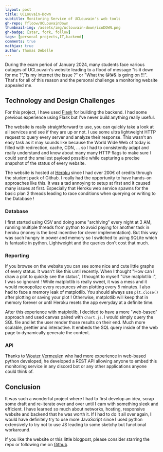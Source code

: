 ```yaml
---
layout: post
title: UCLouvain-Down
subtitle: Monitoring Service of UCLouvain's web tools
gh-repo: Tfloow/UCLouvainDown
thumbnail-img: /assets/img/uclouvain-down/icoDOWN.png
gh-badge: [star, fork, follow]
tags: [personal projects,IT,backend]
comments: true
mathjax: true
author: Thomas Debelle
---
```


During the exam period of January 2024, many students face various outages of UCLouvain's website leading to a flood of message "is it down for me ?","is my internet the issue ?" or "What the @!#& is going on !!!". That's for all of this reason and the personal challenge a monitoring website appealed me.

## Technology and Design Challenges

For this project, I have used [Flask](https://flask.palletsprojects.com/en/stable/) for building the backend. I had some previous experience using Flask but I've never build anything really useful.

The website is really straightforward to use, you can quickly take a look at all services and see if they are up or not. I use some ultra lightweight HTTP request to query every server and analyze their response. This wasn't an easy task as it may sounds like because the World Wide Web of today is filled with redirection, cache, CDN, ... so I had to consistently adapt and really understand and know about many many HTTP flags to make sure I could send the smallest payload possible while capturing a precise snapshot of the status of every website.

The website is hosted at [Heroku](https://www.heroku.com/) since I had over 200€ of credits through the student pack of Github. I really had the opportunity to have hands-on approaches like this. It was a tad annoying to setup at first and it caused many issues at first. Especially that Heroku web service spawns for the basic plan 2 threads leading to race conditions when querying or writing to the Database !

### Database

I first started using CSV and doing some "archiving" every night at 3 AM, running multiple threads from python to avoid paying for another task in heroku (money is the best incentive for clever implementation). But this way was such hungry in power and memory so I switched to using SQLite which is fantastic in python. Lightweight and the queries don't cost that much.

### Reporting

If you browse on the website you can see some nice and cute little graphs of every status. It wasn't like this until recently. When I thought "How can I draw a plot to quickly see the status", I thought to myself "Use matplotlib !", I was so ignorant ! While matplotlib is really sweet, it was a mess and it would monopolize every resources when plotting every 5 minutes. I also had to face a memory leak of matplotlib. You should always use `plt.close()` after plotting or saving your plot ! Otherwise, matplotlib will keep that in memory forever or until Heroku resets the app everyday at a definite time.

After this experience with matplotlib, I decided to have a more "web-based" approach and used canvas paired with `chart.js`. I would simply query the SQL file and let the user render those results on their end. Much more scalable, prettier and interactive. It embeds the SQL query inside of the web page to dynamically generate the content.

### API

Thanks to [Wouter Vermeulen](https://github.com/VermeulenWouter) who had more experience in web-based python developed, he developed a REST API allowing anyone to embed this monitoring service in any discord bot or any other applications anyone could think of.

## Conclusion

It was such a wonderful project where I had to first develop an idea, scrap some draft and re-iterate over and over until I cam with something sleek and efficient. I have learned so much about networks, hosting, responsive website and backend that he was worth it. If I had to do it all over again, I would have definitely try to use more JavaScript since I used python extensively to try not to use JS leading to some sketchy but functional workaround.

If you like the website or this little blogpost, please consider starring the repo or following me on [Github](https://github.com/Tfloow).
